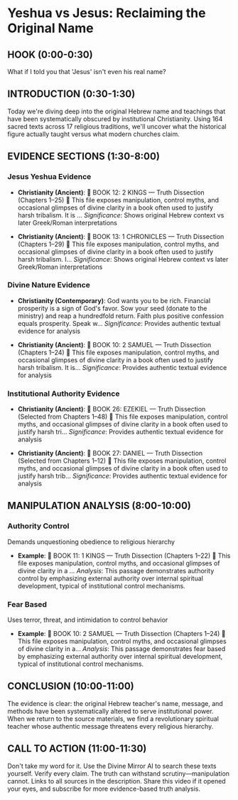 
# Yeshua vs Jesus: Reclaiming the Original Name

## HOOK (0:00-0:30)
What if I told you that 'Jesus' isn't even his real name?

## INTRODUCTION (0:30-1:30)
Today we're diving deep into the original Hebrew name and teachings that have been systematically obscured by institutional Christianity. Using 164 sacred texts across 17 religious traditions, we'll uncover what the historical figure actually taught versus what modern churches claim.

## EVIDENCE SECTIONS (1:30-8:00)

### Jesus Yeshua Evidence
- **Christianity (Ancient)**: 📘 BOOK 12: 2 KINGS — Truth Dissection (Chapters 1–25) 📜 This file exposes manipulation, control myths, and occasional glimpses of divine clarity in a book often used to justify harsh tribalism. It is ...
  *Significance*: Shows original Hebrew context vs later Greek/Roman interpretations

- **Christianity (Ancient)**: 📘 BOOK 13: 1 CHRONICLES — Truth Dissection (Chapters 1–29) 📜 This file exposes manipulation, control myths, and occasional glimpses of divine clarity in a book often used to justify harsh tribalism. I...
  *Significance*: Shows original Hebrew context vs later Greek/Roman interpretations


### Divine Nature Evidence
- **Christianity (Contemporary)**: God wants you to be rich. Financial prosperity is a sign of God's favor. Sow your seed (donate to the ministry) and reap a hundredfold return. Faith plus positive confession equals prosperity. Speak w...
  *Significance*: Provides authentic textual evidence for analysis

- **Christianity (Ancient)**: 📘 BOOK 10: 2 SAMUEL — Truth Dissection (Chapters 1–24) 📜 This file exposes manipulation, control myths, and occasional glimpses of divine clarity in a book often used to justify harsh tribalism. It is...
  *Significance*: Provides authentic textual evidence for analysis


### Institutional Authority Evidence
- **Christianity (Ancient)**: 📘 BOOK 26: EZEKIEL — Truth Dissection (Selected from Chapters 1–48) 📜 This file exposes manipulation, control myths, and occasional glimpses of divine clarity in a book often used to justify harsh tri...
  *Significance*: Provides authentic textual evidence for analysis

- **Christianity (Ancient)**: 📘 BOOK 27: DANIEL — Truth Dissection (Selected from Chapters 1–12) 📜 This file exposes manipulation, control myths, and occasional glimpses of divine clarity in a book often used to justify harsh trib...
  *Significance*: Provides authentic textual evidence for analysis


## MANIPULATION ANALYSIS (8:00-10:00)

### Authority Control
Demands unquestioning obedience to religious hierarchy
- **Example**: 📘 BOOK 11: 1 KINGS — Truth Dissection (Chapters 1–22) 📜 This file exposes manipulation, control myths, and occasional glimpses of divine clarity in a ...
  *Analysis*: This passage demonstrates authority control by emphasizing external authority over internal spiritual development, typical of institutional control mechanisms.


### Fear Based
Uses terror, threat, and intimidation to control behavior
- **Example**: 📘 BOOK 10: 2 SAMUEL — Truth Dissection (Chapters 1–24) 📜 This file exposes manipulation, control myths, and occasional glimpses of divine clarity in a...
  *Analysis*: This passage demonstrates fear based by emphasizing external authority over internal spiritual development, typical of institutional control mechanisms.


## CONCLUSION (10:00-11:00)
The evidence is clear: the original Hebrew teacher's name, message, and methods have been systematically altered to serve institutional power. When we return to the source materials, we find a revolutionary spiritual teacher whose authentic message threatens every religious hierarchy.

## CALL TO ACTION (11:00-11:30)
Don't take my word for it. Use the Divine Mirror AI to search these texts yourself. Verify every claim. The truth can withstand scrutiny—manipulation cannot. Links to all sources in the description. Share this video if it opened your eyes, and subscribe for more evidence-based truth analysis.
